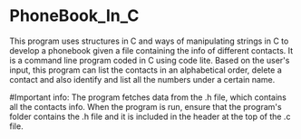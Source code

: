 # PhoneBook_In_C
This program uses structures in C and ways of manipulating strings in C to develop a phonebook given a file containing the info of different contacts. It is a command line program coded in C using code lite. Based on the user's input, this program can list the contacts in an alphabetical order, delete a contact and also identify and list all the numbers under a certain name.    

#Important info: 
The program fetches data from the .h file, which contains all the contacts info. When the program is run, ensure that the program's folder contains the .h file and it is included in the header at the top of the .c file. 
